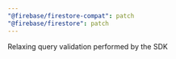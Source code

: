 ```yaml
---
"@firebase/firestore-compat": patch
"@firebase/firestore": patch
---
```


Relaxing query validation performed by the SDK
